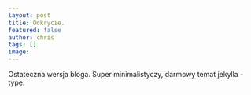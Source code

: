 ```yaml
---
layout: post
title: Odkrycie.
featured: false
author: chris
tags: []
image: 
---
```


<p class='c-content__cc-content'>
Ostateczna wersja bloga. Super minimalistyczy, darmowy temat jekylla - type.
</p>